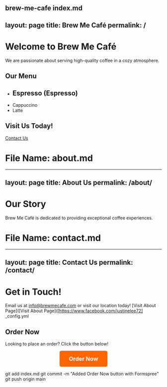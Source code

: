 brew-me-cafe
index.md
---
layout: page
title: Brew Me Café
permalink: /
---
# Welcome to Brew Me Café

We are passionate about serving high-quality coffee in a cozy atmosphere.

## Our Menu

- ## Espresso (Espresso)
- Cappuccino
- Latte

## Visit Us Today!

[Contact Us](contact.html)
# File Name: about.md

---
layout: page
title: About Us
permalink: /about/
---

# Our Story

Brew Me Café is dedicated to providing exceptional coffee experiences.
# File Name: contact.md

---
layout: page
title: Contact Us
permalink: /contact/
---

# Get in Touch!

Email us at [info@brewmecafe.com](mailto://info@brewmecafe.com) or visit our location today!
[Visit About Page]([Visit About Page]([https://www.facebook.com/justinelee72]
_config.yml

## Order Now

Looking to place an order? Click the button below!

<p style="text-align: center;">
    <a href="https://formspree.io/f/xjkgerqg" target="_blank" style="
        background-color: #ff6600;
        color: white;
        padding: 15px 30px;
        text-decoration: none;
        font-size: 18px;
        border-radius: 5px;
        font-weight: bold;
        display: inline-block;
        transition: 0.3s;">
        Order Now
    </a>
</p>
git add index.md
git commit -m "Added Order Now button with Formspree"
git push origin main
